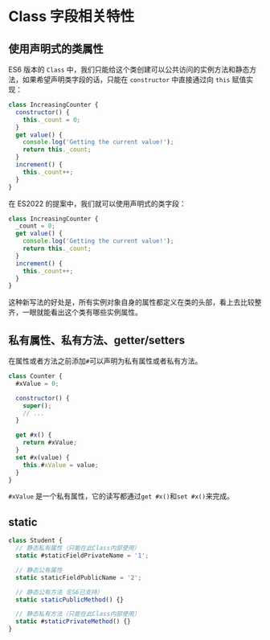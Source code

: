 # Class 字段相关特性

## 使用声明式的类属性

ES6 版本的 `Class` 中，我们只能给这个类创建可以公共访问的实例方法和静态方法，如果希望声明类字段的话，只能在 `constructor` 中直接通过向 `this` 赋值实现：

```javascript
class IncreasingCounter {
  constructor() {
    this._count = 0;
  }
  get value() {
    console.log('Getting the current value!');
    return this._count;
  }
  increment() {
    this._count++;
  }
}
```

在 ES2022 的提案中，我们就可以使用声明式的类字段：

```javascript
class IncreasingCounter {
  _count = 0;
  get value() {
    console.log('Getting the current value!');
    return this._count;
  }
  increment() {
    this._count++;
  }
}
```

这种新写法的好处是，所有实例对象自身的属性都定义在类的头部，看上去比较整齐，一眼就能看出这个类有哪些实例属性。

## 私有属性、私有方法、getter/setters

在属性或者方法之前添加`#`可以声明为私有属性或者私有方法。

```javascript
class Counter {
  #xValue = 0;

  constructor() {
    super();
    // ...
  }

  get #x() {
    return #xValue;
  }
  set #x(value) {
    this.#xValue = value;
  }
}
```

`#xValue` 是一个私有属性，它的读写都通过`get #x()`和`set #x()`来完成。

## static

```javascript
class Student {
  // 静态私有属性（只能在此Class内部使用）
  static #staticFieldPrivateName = '1';

  // 静态公有属性
  static staticFieldPublicName = '2';

  // 静态公有方法（ES6已支持）
  static staticPublicMethod() {}

  // 静态私有方法（只能在此Class内部使用）
  static #staticPrivateMethod() {}
}
```
